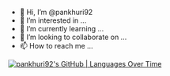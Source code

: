 - 👋 Hi, I’m @pankhuri92
- 👀 I’m interested in ...
- 🌱 I’m currently learning ...
- 💞️ I’m looking to collaborate on ...
- 📫 How to reach me ...

<!---
pankhuri92/pankhuri92 is a ✨ special ✨ repository because its `README.md` (this file) appears on your GitHub profile.
You can click the Preview link to take a look at your changes.
--->
[![pankhuri92's GitHub | Languages Over Time](https://stats.quine.sh/pankhuri92/languages-over-time?theme=dark)](https://quine.sh?utm_source=widgets&utm_campaign=pankhuri92)
